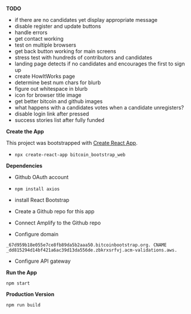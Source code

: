 **TODO**
- if there are no candidates yet display appropriate message
- disable register and update buttons
- handle errors
- get contact working
- test on multiple browsers
- get back button working for main screens
- stress test with hundreds of contributors and candidates
- landing page detects if no candidates and encourages the first to sign up
- create HowItWorks page
- determine best num chars for blurb
- figure out whitespace in blurb
- icon for browser title image
- get better bitcoin and github images
- what happens with a candidates votes when a candidate unregisters?
- disable login link after pressed
- success stories list after fully funded

**Create the App**

This project was bootstrapped with [Create React App](https://github.com/facebook/create-react-app).

- `npx create-react-app bitcoin_bootstrap_web`

**Dependencies**

- Github OAuth account
- `npm install axios`
- install React Bootstrap

- Create a Github repo for this app
- Connect Amplify to the Github repo
- Configure domain

`_67d959b18e055e7ce8fb89da5b2aaa50.bitcoinbootstrap.org. CNAME _dd815294d14bf421a6ac39d13da556de.zbkrxsrfvj.acm-validations.aws.`

- Configure API gateway

**Run the App**

`npm start`

**Production Version**

`npm run build`
